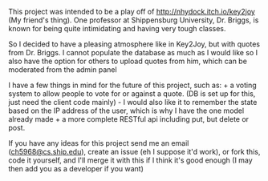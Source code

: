 This project was intended to be a play off of http://nhydock.itch.io/key2joy (My friend's thing).
One professor at Shippensburg University, Dr. Briggs, is known for being quite intimidating and having very tough classes.

So I decided to have a pleasing atmosphere like in Key2Joy, but with quotes from Dr. Briggs.
I cannot populate the database as much as I would like so I also have the option for others to upload quotes from him, which can be moderated from the admin panel

I have a few things in mind for the future of this project, such as:
    + a voting system to allow people to vote for or against a quote. (DB is set up for this, just need the client code mainly)
        - I would also like it to remember the state based on the IP address of the user, which is why I have the one model already made
    + a more complete RESTful api including put, but delete or post.
    

If you have any ideas for this project send me an email (ch5968@cs.ship.edu),
    create an issue (eh I suppose it'd work),
    or fork this, code it yourself, and I'll merge it with this if I think it's good enough (I may then add you as a developer if you want)

